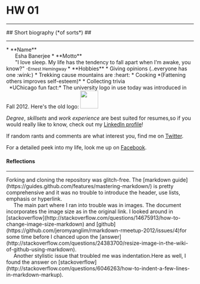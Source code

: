 # HW 01 #
<hr />
## Short biography (*of sorts*) ##
<hr />
 * **Name** 
          <br /> &nbsp; &nbsp;&nbsp;&nbsp; Esha Banerjee 
 * **Motto**
            <br /> &nbsp; &nbsp;&nbsp;&nbsp; "I love sleep. My life has the tendency to fall apart when I’m awake, you know?" <small> -Ernest Hemingway </small>
 * **Hobbies** 
     * Giving opinions (..everyone has one :wink:)
     * Trekking cause mountains are :heart:
     * Cooking *(Fattening others improves self-esteem)* 
     * Collecting trivia
     <br /> &nbsp;&nbsp;*UChicago fun fact:* The university logo in use today was introduced in Fall 2012. Here's the old logo:
<img src ="https://tse1.mm.bing.net/th?id=OIP.Ma33bcd64a5a7e9f57c11396825f87dafo0&pid=15.1&P=0&w=300&h=300" width = "48">
     
     
*Degree*, *skillsets* and *work experience* are best suited for resumes,so if you would really like to know, check out my [LinkedIn profile](https://www.linkedin.com/in/esha-banerjee-29a4854b?trk=nav_responsive_tab_profile_pic)!

If random rants and comments are what interest you, find me on [Twitter](https://twitter.com/eshabanerjee).

For a detailed peek into my life, look me up on [Facebook](https://www.facebook.com/esha.yinyang). 

#### Reflections ####
<hr />
Forking and cloning the repository was glitch-free.
The [markdown guide](https://guides.github.com/features/mastering-markdown/) is pretty comprehensive and it was no trouble to introduce the header, use lists, emphasis or hyperlink. 
<br /> &nbsp;&nbsp;&nbsp;&nbsp; The main part where I ran into trouble was in images. The document incorporates the image size as in the original link. I looked around in [stackoverflow](http://stackoverflow.com/questions/14675913/how-to-change-image-size-markdown) and [github](https://github.com/jeromyanglim/rmarkdown-rmeetup-2012/issues/4)for some time before I chanced upon the [answer](http://stackoverflow.com/questions/24383700/resize-image-in-the-wiki-of-github-using-markdown).
<br /> &nbsp;&nbsp;&nbsp;&nbsp; Another stylistic issue that troubled me was indentation.Here as well, I found the answer on [stackoverflow](http://stackoverflow.com/questions/6046263/how-to-indent-a-few-lines-in-markdown-markup).   